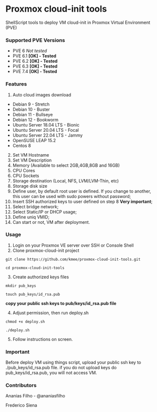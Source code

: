 # Proxmox cloud-init tools
ShellScript tools to deploy VM cloud-init in Proxmox Virtual Environment (PVE)

### Supported PVE Versions
- PVE 6 *Not tested*
- PVE 6.1 **[OK] - Tested**
- PVE 6.2 **[OK] - Tested**
- PVE 6.3 **[OK] - Tested**
- PVE 7.4 **[OK] - Tested**

### Features
1. Auto cloud images download
- Debian 9 - Stretch
- Debian 10 - Buster
- Debian 11 - Bullseye
- Debian 12 - Bookworm
- Ubuntu Server 18.04 LTS - Bionic
- Ubuntu Server 20.04 LTS - Focal
- Ubuntu Server 22.04 LTS - Jammy
- OpenSUSE LEAP 15.2
- Centos 8
2. Set VM Hostname
3. Set VM Description
4. Memory (Available to select 2GB,4GB,8GB and 16GB)
5. CPU Cores
6. CPU Sockets
7. Storage destination (Local, NFS, LVM/LVM-Thin, etc)
8. Storage disk size
9. Define user, by default root user is defined. If you change to another, this user can be used with sudo powers without password;
10. Insert SSH authorized keys to user defined on step 8 **Very important**;
11. Select bridge network;
12. Select Static/IP or DHCP usage;
13. Define uniq VMID;
14. Can start or not, VM after deployment.

### Usage
1. Login on your Proxmox VE server over SSH or Console Shell
2. Clone proxmox-cloud-init project
```
git clone https://github.com/kmee/proxmox-cloud-init-tools.git
```
```
cd proxmox-cloud-init-tools
```
3. Create authorized keys files
```
mkdir pub_keys
```
```
touch pub_keys/id_rsa.pub
```
**copy your public ssh keys to pub/keys/id_rsa.pub file**

4. Adjust permission, then run deploy.sh
```
chmod +x deploy.sh
```
```
./deploy.sh
```
5. Follow instructions on screen.

### Important
Before deploy VM using things script, upload your public ssh key to ./pub_keys/id_rsa.pub file.
if you do not upload keys do pub_keys/id_rsa.pub, you will not access VM.

### Contributors
Ananias Filho - @ananiasfilho

Frederico Siena 
